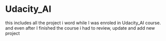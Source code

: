 # Udacity_AI
this includes all the project i word  while I was enroled in  Udacity_AI course. and even after I finished the course i had to review, update and add new project 

